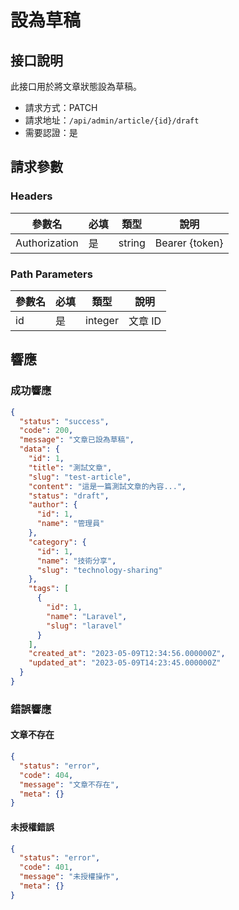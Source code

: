 # 設為草稿

## 接口說明

此接口用於將文章狀態設為草稿。

- 請求方式：PATCH
- 請求地址：`/api/admin/article/{id}/draft`
- 需要認證：是

## 請求參數

### Headers

| 參數名 | 必填 | 類型 | 說明 |
| --- | --- | --- | --- |
| Authorization | 是 | string | Bearer {token} |

### Path Parameters

| 參數名 | 必填 | 類型 | 說明 |
| --- | --- | --- | --- |
| id | 是 | integer | 文章 ID |

## 響應

### 成功響應

```json
{
  "status": "success",
  "code": 200,
  "message": "文章已設為草稿",
  "data": {
    "id": 1,
    "title": "測試文章",
    "slug": "test-article",
    "content": "這是一篇測試文章的內容...",
    "status": "draft",
    "author": {
      "id": 1,
      "name": "管理員"
    },
    "category": {
      "id": 1,
      "name": "技術分享",
      "slug": "technology-sharing"
    },
    "tags": [
      {
        "id": 1,
        "name": "Laravel",
        "slug": "laravel"
      }
    ],
    "created_at": "2023-05-09T12:34:56.000000Z",
    "updated_at": "2023-05-09T14:23:45.000000Z"
  }
}
```

### 錯誤響應

#### 文章不存在

```json
{
  "status": "error",
  "code": 404,
  "message": "文章不存在",
  "meta": {}
}
```

#### 未授權錯誤

```json
{
  "status": "error",
  "code": 401,
  "message": "未授權操作",
  "meta": {}
}
``` 